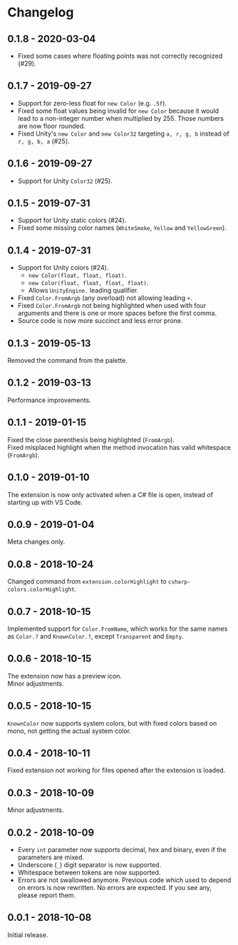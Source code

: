 # Changelog

## 0.1.8 - 2020-03-04

- Fixed some cases where floating points was not correctly recognized (#29).

## 0.1.7 - 2019-09-27

- Support for zero-less float for `new Color` (e.g. `.5f`).
- Fixed some float values being invalid for `new Color` because it would lead to a non-integer number when multiplied by 255. Those numbers are now floor rounded.
- Fixed Unity's `new Color` and `new Color32` targeting `a, r, g, b` instead of `r, g, b, a` (#25).

## 0.1.6 - 2019-09-27

- Support for Unity `Color32` (#25).

## 0.1.5 - 2019-07-31

- Support for Unity static colors (#24).
- Fixed some missing color names (`WhiteSmoke`, `Yellow` and `YellowGreen`).

## 0.1.4 - 2019-07-31

- Support for Unity colors (#24).
  - `new Color(float, float, float)`.
  - `new Color(float, float, float, float)`.
  - Allows `UnityEngine.` leading qualifier.
- Fixed `Color.FromArgb` (any overload) not allowing leading `+`.
- Fixed `Color.FromArgb` not being highlighted when used with four arguments and there is one or more spaces before the first comma.
- Source code is now more succinct and less error prone.

## 0.1.3 - 2019-05-13

Removed the command from the palette.

## 0.1.2 - 2019-03-13

Performance improvements.

## 0.1.1 - 2019-01-15

Fixed the close parenthesis being highlighted (`FromArgb`).  
Fixed misplaced highlight when the method invocation has valid whitespace (`FromArgb`).

## 0.1.0 - 2019-01-10

The extension is now only activated when a C# file is open, instead of starting up with VS Code. 

## 0.0.9 - 2019-01-04

Meta changes only.

## 0.0.8 - 2018-10-24

Changed command from `extension.colorHighlight` to `csharp-colors.colorHighlight`.

## 0.0.7 - 2018-10-15

Implemented support for `Color.FromName`, which works for the same names as `Color.?` and `KnownColor.?`, except `Transparent` and `Empty`.

## 0.0.6 - 2018-10-15

The extension now has a preview icon.  
Minor adjustments.

## 0.0.5 - 2018-10-15

`KnownColor` now supports system colors, but with fixed colors based on mono, not getting the actual system color.

## 0.0.4 - 2018-10-11

Fixed extension not working for files opened after the extension is loaded.

## 0.0.3 - 2018-10-09

Minor adjustments.

## 0.0.2 - 2018-10-09

- Every `int` parameter now supports decimal, hex and binary, even if the parameters are mixed.
- Underscore (`_`) digit separator is now supported.
- Whitespace between tokens are now supported.
- Errors are not swallowed anymore. Previous code which used to depend on errors is now rewritten. No errors are expected. If you see any, please report them.

## 0.0.1 - 2018-10-08

Initial release.
